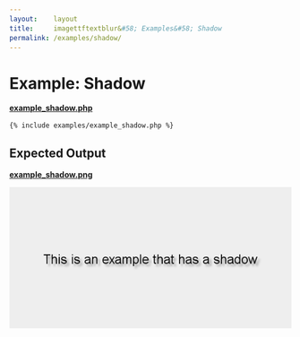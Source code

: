 ```yaml
---
layout:    layout
title:     imagettftextblur&#58; Examples&#58; Shadow
permalink: /examples/shadow/
---
```


# Example: Shadow

[**example_shadow.php**](https://github.com/andrewgjohnson/imagettftextblur/blob/master/examples/example_shadow.php)

<pre><code>{% include examples/example_shadow.php %}</code></pre>

## Expected Output

[**example_shadow.png**](https://github.com/andrewgjohnson/imagettftextblur/blob/master/examples/example_shadow.png)

![Example: Shadow](/examples/example_shadow.png "Example: Shadow")
